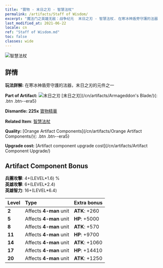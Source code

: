 ```yaml
---
title: "寶物 - 末日之刃 - 智慧法杖"
permalink: /artifacts/Staff of Wisdom/
excerpt: "魔法门之英雄无敌：战争纪元  末日之刃 - 智慧法杖. 在寒冰神盾旁守護的法器，末日之刃的元件之一"
last_modified_at: 2021-06-22
locale: cn
ref: "Staff of Wisdom.md"
toc: false
classes: wide
---
```


 ![智慧法杖](/images/t/artifact_40443.png)



## 詳情

 **玩法詳解:** 在寒冰神盾旁守護的法器，末日之刃的元件之一

 **Part of Artifact:** ![末日之刃](/images/t/icon_artifact_44.png) [末日之刃](/cn/artifacts/Armageddon's Blade/){: .btn .btn--era5}

 **Dismantle: 225x** [寶物精華](/cn/Items/con_905/)

 **Related Item**: [智慧法杖](/cn/Items/art_168/)

 **Quality:** [Orange Artifact Components](/cn/artifacts/Orange Artifact Components/){: .btn .btn--era5}

 **Upgrade cost:** [Artifact component upgrade cost](/cn/artifacts/Artifact Component Upgrade/)

## Artifact Component Bonus

  **兵團攻擊**: 4+(LEVEL\*1.6) %<br/>**英雄攻擊**: 6+(LEVEL\*2.4)<br/>**英雄智力**: 16+(LEVEL\*6.4)

  |  Level  | Type |    Extra bonus  | 
  |:--------|:-----|:----------------| 
  | **2** | Affects **4-man** unit | **ATK**: +260 | 
  | **5** | Affects **4-man** unit | **HP**: +5000 | 
  | **8** | Affects **4-man** unit | **ATK**: +570 | 
  | **11** | Affects **4-man** unit | **HP**: +9700 | 
  | **14** | Affects **4-man** unit | **ATK**: +1060 | 
  | **17** | Affects **4-man** unit | **HP**: +14410 | 
  | **20** | Affects **4-man** unit | **ATK**: +1250 | 
